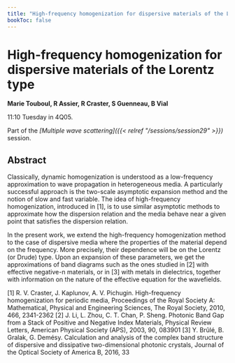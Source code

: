 ```yaml
---
title: "High-frequency homogenization for dispersive materials of the Lorentz type"
bookToc: false
---
```


# High-frequency homogenization for dispersive materials of the Lorentz type

**Marie Touboul, R Assier, R Craster, S Guenneau, B Vial**

11:10 Tuesday in 4Q05.

Part of the *[Multiple wave scattering]({{< relref "/sessions/session29" >}})* session.

## Abstract

Classically, dynamic homogenization is understood as a low-frequency approximation to wave propagation in heterogeneous media. A particularly successful approach is the two-scale asymptotic expansion method and the notion of slow and fast variable. The idea of high-frequency homogenization, introduced in [1], is to use similar asymptotic methods to approximate how the dispersion relation and the media behave near a given point that satisfies the dispersion relation. 

In the present work, we extend the high-frequency homogenization method to the case of dispersive media where the properties of the material depend on the frequency. More precisely, their dependence will be on the Lorentz (or Drude) type. Upon an expansion of these parameters, we get the approximations of band diagrams such as the ones studied in [2] with effective negative-n materials, or in [3] with metals in dielectrics, together with information on the nature of the effective equation for the wavefields. 

 
[1] R. V. Craster, J. Kaplunov, A. V. Pichugin. High-frequency homogenization for periodic media, Proceedings of the Royal Society A: Mathematical, Physical and Engineering Sciences, The Royal Society, 2010, 466, 2341-2362
[2] J. Li, L. Zhou, C. T. Chan, P. Sheng. Photonic Band Gap from a Stack of Positive and Negative Index Materials, Physical Review Letters, American Physical Society (APS), 2003, 90, 083901
[3] Y. Brûlé, B. Gralak, G. Demésy. Calculation and analysis of the complex band structure of dispersive and dissipative two-dimensional photonic crystals, Journal of the Optical Society of America B, 2016, 33



